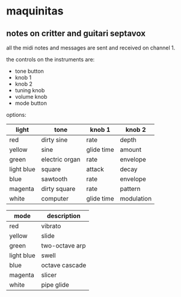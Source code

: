 # maquinitas

## notes on critter and guitari septavox

all the midi notes and messages are sent and received on channel 1.

the controls on the instruments are:

* tone button
* knob 1
* knob 2
* tuning knob
* volume knob
* mode button

options:

| light    | tone         | knob 1   | knob 2   |
|----------|--------------|----------|----------|
|red       |dirty sine    |rate      |depth     |
|yellow    |sine          |glide time|amount    |
|green     |electric organ|rate      |envelope  |
|light blue|square        |attack    |decay     |
|blue      |sawtooth      |rate      |envelope  |
|magenta   |dirty square  |rate      |pattern   |
|white     |computer      |glide time|modulation|

| mode     | description  |
|----------|--------------|
|red       |vibrato       |
|yellow    |slide         |
|green     |two-octave arp|
|light blue|swell         |
|blue      |octave cascade|
|magenta   |slicer        |
|white     |pipe glide    |
